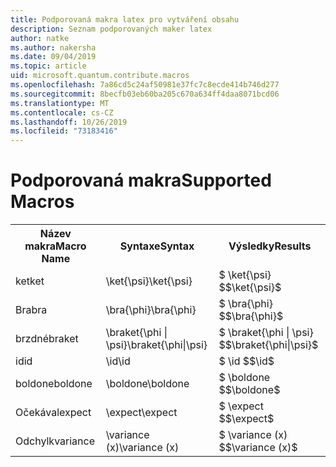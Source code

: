 ```yaml
---
title: Podporovaná makra latex pro vytváření obsahu
description: Seznam podporovaných maker latex
author: natke
ms.author: nakersha
ms.date: 09/04/2019
ms.topic: article
uid: microsoft.quantum.contribute.macros
ms.openlocfilehash: 7a86cd5c24af50981e37fc7c8ecde414b746d277
ms.sourcegitcommit: 8becfb03eb60ba205c670a634ff4daa8071bcd06
ms.translationtype: MT
ms.contentlocale: cs-CZ
ms.lasthandoff: 10/26/2019
ms.locfileid: "73183416"
---
```

# <a name="supported-macros"></a><span data-ttu-id="afdc2-103">Podporovaná makra</span><span class="sxs-lookup"><span data-stu-id="afdc2-103">Supported Macros</span></span>

<table>
<tr><th><span data-ttu-id="afdc2-104">Název makra</span><span class="sxs-lookup"><span data-stu-id="afdc2-104">Macro Name</span></span></th><th><span data-ttu-id="afdc2-105">Syntaxe</span><span class="sxs-lookup"><span data-stu-id="afdc2-105">Syntax</span></span></th><th><span data-ttu-id="afdc2-106">Výsledky</span><span class="sxs-lookup"><span data-stu-id="afdc2-106">Results</span></span></th></tr>
<tr><td><span data-ttu-id="afdc2-107">ket</span><span class="sxs-lookup"><span data-stu-id="afdc2-107">ket</span></span></td><td><span data-ttu-id="afdc2-108">\ket{\psi}</span><span class="sxs-lookup"><span data-stu-id="afdc2-108">\ket{\psi}</span></span></td><td><span data-ttu-id="afdc2-109">$ \ket{\psi} $</span><span class="sxs-lookup"><span data-stu-id="afdc2-109">$\ket{\psi}$</span></span></td></tr>
<tr><td><span data-ttu-id="afdc2-110">Bra</span><span class="sxs-lookup"><span data-stu-id="afdc2-110">bra</span></span></td><td><span data-ttu-id="afdc2-111">\bra{\phi}</span><span class="sxs-lookup"><span data-stu-id="afdc2-111">\bra{\phi}</span></span></td><td><span data-ttu-id="afdc2-112">$ \bra{\phi} $</span><span class="sxs-lookup"><span data-stu-id="afdc2-112">$\bra{\phi}$</span></span></td></tr>
<tr><td><span data-ttu-id="afdc2-113">brzdné</span><span class="sxs-lookup"><span data-stu-id="afdc2-113">braket</span></span></td><td><span data-ttu-id="afdc2-114">\braket{\phi | \psi}</span><span class="sxs-lookup"><span data-stu-id="afdc2-114">\braket{\phi|\psi}</span></span></td><td><span data-ttu-id="afdc2-115">$ \braket{\phi | \psi} $</span><span class="sxs-lookup"><span data-stu-id="afdc2-115">$\braket{\phi|\psi}$</span></span></td></tr>
<tr><td><span data-ttu-id="afdc2-116">id</span><span class="sxs-lookup"><span data-stu-id="afdc2-116">id</span></span></td><td><span data-ttu-id="afdc2-117">\id</span><span class="sxs-lookup"><span data-stu-id="afdc2-117">\id</span></span></td><td><span data-ttu-id="afdc2-118">$ \id $</span><span class="sxs-lookup"><span data-stu-id="afdc2-118">$\id$</span></span></td></tr>
<tr><td><span data-ttu-id="afdc2-119">boldone</span><span class="sxs-lookup"><span data-stu-id="afdc2-119">boldone</span></span></td><td><span data-ttu-id="afdc2-120">\boldone</span><span class="sxs-lookup"><span data-stu-id="afdc2-120">\boldone</span></span></td><td><span data-ttu-id="afdc2-121">$ \boldone $</span><span class="sxs-lookup"><span data-stu-id="afdc2-121">$\boldone$</span></span></td></tr>
<tr><td><span data-ttu-id="afdc2-122">Očekával</span><span class="sxs-lookup"><span data-stu-id="afdc2-122">expect</span></span></td><td><span data-ttu-id="afdc2-123">\expect</span><span class="sxs-lookup"><span data-stu-id="afdc2-123">\expect</span></span></td><td><span data-ttu-id="afdc2-124">$ \expect $</span><span class="sxs-lookup"><span data-stu-id="afdc2-124">$\expect$</span></span></td></tr>
<tr><td><span data-ttu-id="afdc2-125">Odchylk</span><span class="sxs-lookup"><span data-stu-id="afdc2-125">variance</span></span></td><td><span data-ttu-id="afdc2-126">\variance (x)</span><span class="sxs-lookup"><span data-stu-id="afdc2-126">\variance (x)</span></span></td><td><span data-ttu-id="afdc2-127">$ \variance (x) $</span><span class="sxs-lookup"><span data-stu-id="afdc2-127">$\variance (x)$</span></span></td></tr>
</table>